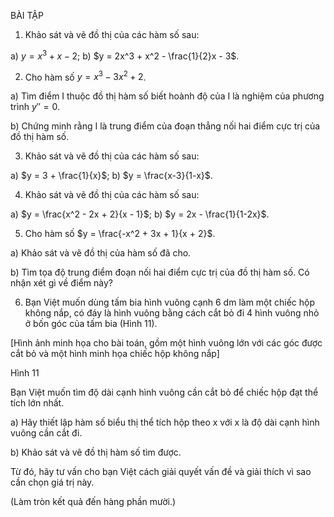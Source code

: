 BÀI TẬP

1. Khảo sát và vẽ đồ thị của các hàm số sau:

a) $y = x^3 + x - 2$;                b) $y = 2x^3 + x^2 - \frac{1}{2}x - 3$.

2. Cho hàm số $y = x^3 - 3x^2 + 2$.

a) Tìm điểm I thuộc đồ thị hàm số biết hoành độ của I là nghiệm của phương trình $y'' = 0$.

b) Chứng minh rằng I là trung điểm của đoạn thẳng nối hai điểm cực trị của đồ thị hàm số.

3. Khảo sát và vẽ đồ thị của các hàm số sau:

a) $y = 3 + \frac{1}{x}$;                b) $y = \frac{x-3}{1-x}$.

4. Khảo sát và vẽ đồ thị của các hàm số sau:

a) $y = \frac{x^2 - 2x + 2}{x - 1}$;                b) $y = 2x - \frac{1}{1-2x}$.

5. Cho hàm số $y = \frac{-x^2 + 3x + 1}{x + 2}$.

a) Khảo sát và vẽ đồ thị của hàm số đã cho.

b) Tìm tọa độ trung điểm đoạn nối hai điểm cực trị của đồ thị hàm số. Có nhận xét gì về điểm này?

6. Bạn Việt muốn dùng tấm bia hình vuông cạnh 6 dm làm một chiếc hộp không nắp, có đáy là hình vuông bằng cách cắt bỏ đi 4 hình vuông nhỏ ở bốn góc của tấm bia (Hình 11).

[Hình ảnh minh họa cho bài toán, gồm một hình vuông lớn với các góc được cắt bỏ và một hình minh họa chiếc hộp không nắp]

Hình 11

Bạn Việt muốn tìm độ dài cạnh hình vuông cần cắt bỏ để chiếc hộp đạt thể tích lớn nhất.

a) Hãy thiết lập hàm số biểu thị thể tích hộp theo x với x là độ dài cạnh hình vuông cần cắt đi.

b) Khảo sát và vẽ đồ thị hàm số tìm được.

Từ đó, hãy tư vấn cho bạn Việt cách giải quyết vấn đề và giải thích vì sao cần chọn giá trị này.

(Làm tròn kết quả đến hàng phần mười.)